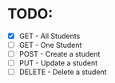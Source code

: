 # TODO:

- [x] GET - All Students
- [ ] GET - One Student
- [ ] POST - Create a student
- [ ] PUT - Update a student
- [ ] DELETE - Delete a student
